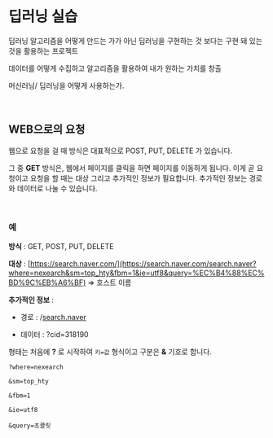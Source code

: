 # 딥러닝 실습

딥러닝 알고리즘을 어떻게 만드는 가가 아닌 딥러닝을 구현하는 것 보다는 구현 돼 있는 것을 활용하는 프로젝트

데이터를 어떻게 수집하고 알고리즘을 활용하여 내가 원하는 가치를 창출

머신러닝/ 딥러닝을 어떻게 사용하는가.

<br/>

## WEB으로의 요청

웹으로 요청을 걸 때 방식은 대표적으로 POST, PUT, DELETE 가 있습니다.

그 중 **GET** 방식은, 웹에서 페이지를 클릭을 하면 페이지를 이동하게 됩니다. 이게 곧 요청이고 요청을 할 때는
대상 그리고 추가적인 정보가 필요합니다. 추가적인 정보는 경로와 데이터로 나눌 수 있습니다.

<br/>

### 예

**방식** : GET, POST, PUT, DELETE

**대상** : [https://search.naver.com/](https://search.naver.com/search.naver?where=nexearch&sm=top_hty&fbm=1&ie=utf8&query=%EC%B4%88%EC%BD%9C%EB%A6%BF) ⇒ 호스트 이름

**추가적인 정보** :   

  - 경로 : /[search.naver](https://search.naver.com/search.naver?where=nexearch&sm=top_hty&fbm=1&ie=utf8&query=%EC%B4%88%EC%BD%9C%EB%A6%BF)

  - 데이터 : ?cid=318190

형태는 처음에 **?** 로 시작하여 `키=값` 형식이고 구분은 **&** 기호로 합니다.

```
?where=nexearch

&sm=top_hty

&fbm=1

&ie=utf8

&query=초콜릿
```

